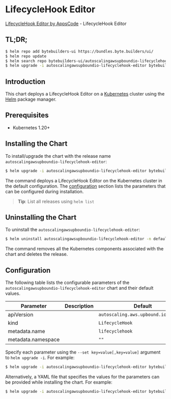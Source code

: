 # LifecycleHook Editor

[LifecycleHook Editor by AppsCode](https://byte.builders) - LifecycleHook Editor

## TL;DR;

```bash
$ helm repo add bytebuilders-ui https://bundles.byte.builders/ui/
$ helm repo update
$ helm search repo bytebuilders-ui/autoscalingawsupboundio-lifecyclehook-editor --version=v0.4.18
$ helm upgrade -i autoscalingawsupboundio-lifecyclehook-editor bytebuilders-ui/autoscalingawsupboundio-lifecyclehook-editor -n default --create-namespace --version=v0.4.18
```

## Introduction

This chart deploys a LifecycleHook Editor on a [Kubernetes](http://kubernetes.io) cluster using the [Helm](https://helm.sh) package manager.

## Prerequisites

- Kubernetes 1.20+

## Installing the Chart

To install/upgrade the chart with the release name `autoscalingawsupboundio-lifecyclehook-editor`:

```bash
$ helm upgrade -i autoscalingawsupboundio-lifecyclehook-editor bytebuilders-ui/autoscalingawsupboundio-lifecyclehook-editor -n default --create-namespace --version=v0.4.18
```

The command deploys a LifecycleHook Editor on the Kubernetes cluster in the default configuration. The [configuration](#configuration) section lists the parameters that can be configured during installation.

> **Tip**: List all releases using `helm list`

## Uninstalling the Chart

To uninstall the `autoscalingawsupboundio-lifecyclehook-editor`:

```bash
$ helm uninstall autoscalingawsupboundio-lifecyclehook-editor -n default
```

The command removes all the Kubernetes components associated with the chart and deletes the release.

## Configuration

The following table lists the configurable parameters of the `autoscalingawsupboundio-lifecyclehook-editor` chart and their default values.

|     Parameter      | Description |                     Default                     |
|--------------------|-------------|-------------------------------------------------|
| apiVersion         |             | <code>autoscaling.aws.upbound.io/v1beta1</code> |
| kind               |             | <code>LifecycleHook</code>                      |
| metadata.name      |             | <code>lifecyclehook</code>                      |
| metadata.namespace |             | <code>""</code>                                 |


Specify each parameter using the `--set key=value[,key=value]` argument to `helm upgrade -i`. For example:

```bash
$ helm upgrade -i autoscalingawsupboundio-lifecyclehook-editor bytebuilders-ui/autoscalingawsupboundio-lifecyclehook-editor -n default --create-namespace --version=v0.4.18 --set apiVersion=autoscaling.aws.upbound.io/v1beta1
```

Alternatively, a YAML file that specifies the values for the parameters can be provided while
installing the chart. For example:

```bash
$ helm upgrade -i autoscalingawsupboundio-lifecyclehook-editor bytebuilders-ui/autoscalingawsupboundio-lifecyclehook-editor -n default --create-namespace --version=v0.4.18 --values values.yaml
```
